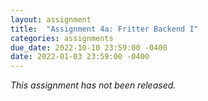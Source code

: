 ```yaml
---
layout: assignment
title:  "Assignment 4a: Fritter Backend I"
categories: assignments
due_date: 2022-10-10 23:59:00 -0400
date: 2022-01-03 23:59:00 -0400
---
```


*This assignment has not been released.*